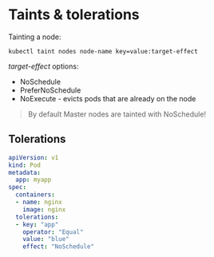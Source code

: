 # Taints & tolerations

Tainting a node:
```console
kubectl taint nodes node-name key=value:target-effect
```

_target-effect_ options:
* NoSchedule
* PreferNoSchedule
* NoExecute - evicts pods that are already on the node

> By default Master nodes are tainted with NoSchedule!

## Tolerations
```yaml
apiVersion: v1
kind: Pod
metadata:
  app: myapp
spec:
  containers:
  - name: nginx
    image: nginx
  tolerations:
  - key: "app"
    operator: "Equal"
    value: "blue"
    effect: "NoSchedule"
```